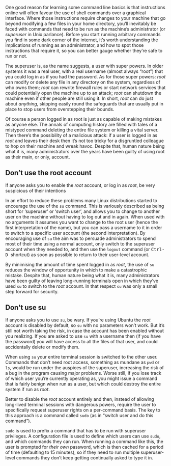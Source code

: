 One good reason for learning some command line basics is that instructions online will often favour the use of shell commands over a graphical interface. Where those instructions require changes to your machine that go beyond modifying a few files in your home directory, you’ll inevitably be faced with commands that need to be run as the machine’s administrator (or _superuser_ in Unix parlance). Before you start running arbitrary commands you find in some dark corner of the internet, it’s worth understanding the implications of running as an administrator, and how to spot those instructions that require it, so you can better gauge whether they’re safe to run or not.

The superuser is, as the name suggests, a user with super powers. In older systems it was a real user, with a real username (almost always “root”) that you could log in as if you had the password. As for those super powers: _root_ can modify or delete any file in any directory on the system, regardless of who owns them; _root_ can rewrite firewall rules or start network services that could potentially open the machine up to an attack; _root_ can shutdown the machine even if other people are still using it. In short, _root_ can do just about _anything_, skipping easily round the safeguards that are usually put in place to stop users from overstepping their bounds.

Of course a person logged in as root is just as capable of making mistakes as anyone else. The annals of computing history are filled with tales of a mistyped command deleting the entire file system or killing a vital server. Then there’s the possibility of a malicious attack: if a user is logged in as _root_ and leaves their desk then it’s not too tricky for a disgruntled colleague to hop on their machine and wreak havoc. Despite that, human nature being what it is, many administrators over the years have been guilty of using root as their main, or only, account.

## Don’t use the root account
If anyone asks you to enable the _root_ account, or log in as _root_, be very suspicious of their intentions

In an effort to reduce these problems many Linux distributions started to encourage the use of the `su` command. This is variously described as being short for ‘superuser’ or ‘switch user’, and allows you to change to another user on the machine without having to log out and in again. When used with no arguments it assumes you want to change to the root user (hence the first interpretation of the name), but you can pass a username to it in order to switch to a specific user account (the second interpretation). By encouraging use of `su` the aim was to persuade administrators to spend most of their time using a normal account, only switch to the superuser account when they needed to, and then use the `logout` command (or <kbd> Ctrl-D </kbd> shortcut) as soon as possible to return to their user-level account.

By minimising the amount of time spent logged in as _root_, the use of `su` reduces the window of opportunity in which to make a catastrophic mistake. Despite that, human nature being what it is, many administrators have been guilty of leaving long-running terminals open in which they’ve used `su` to switch to the _root_ account. In that respect `su` was only a small step forward for security.

## Don't use su
If anyone asks you to use `su`, be wary. If you’re using Ubuntu the _root_ account is disabled by default, so `su` with no parameters won’t work. But it’s still not worth taking the risk, in case the account has been enabled without you realizing. If you are asked to use `su` with a username then (if you have the password) you will have access to all the files of that user, and could accidentally delete or modify them.

When using `su` your entire terminal session is switched to the other user. Commands that don’t need root access, something as mundane as `pwd` or `ls`, would be run under the auspices of the superuser, increasing the risk of a bug in the program causing major problems. Worse still, if you lose track of which user you’re currently operating as, you might issue a command that is fairly benign when run as a user, but which could destroy the entire system if run as _root_.

Better to disable the _root_ account entirely and then, instead of allowing long-lived terminal sessions with dangerous powers, require the user to specifically request superuser rights on a per-command basis. The key to this approach is a command called `sudo` (as in “switch user and do this command”).

`sudo` is used to prefix a command that has to be run with superuser privileges. A configuration file is used to define which users can use `sudo`, and which commands they can run. When running a command like this, the user is prompted for _their own_ password, which is then cached for a period of time (defaulting to 15 minutes), so if they need to run multiple superuser-level commands they don’t keep getting continually asked to type it in.

<br/>
